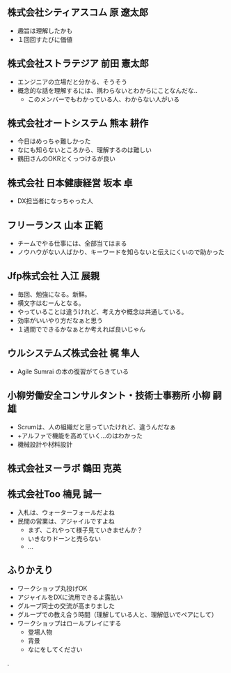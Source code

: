 ## 株式会社シティアスコム	原 遼太郎
- 趣旨は理解したかも
- １回回すたびに価値

## 株式会社ストラテジア	前田 憲太郎
- エンジニアの立場だと分かる、そうそう
- 概念的な話を理解するには、携わらないとわからにことなんだな..
  - このメンバーでもわかっている人、わからない人がいる

## 株式会社オートシステム	熊本 耕作
- 今日はめっちゃ難しかった
- なにも知らないところから、理解するのは難しい
- 鶴田さんのOKRとくっつけるが良い

## 株式会社 日本健康経営	坂本 卓
- DX担当者になっちゃった人

## フリーランス	山本 正範
- チームでやる仕事には、全部当てはまる
- ノウハウがない人ばかり、キーワードを知らないと伝えにくいので助かった

## Jfp株式会社	入江 展親
- 毎回、勉強になる。新鮮。
- 横文字はむーんとなる。
- やっていることは違うけれど、考え方や概念は共通している。
- 効率がいいやり方だなぁと思う
- １週間でできるかなぁとか考えれば良いじゃん

## ウルシステムズ株式会社	梶 隼人
- Agile Sumrai の本の復習がてらきている

## 小柳労働安全コンサルタント・技術士事務所	小柳 嗣雄
- Scrumは、人の組織だと思っていたけれど、違うんだなぁ
- +アルファで機能を高めていく...のはわかった
- 機械設計や材料設計

## 株式会社ヌーラボ	鶴田 克英


## 株式会社Too	楠見 誠一
- 入札は、ウォーターフォールだよね
- 民間の営業は、アジャイルですよね
  - まず、これやって様子見ていきませんか？
  - いきなりドーンと売らない
  - ...


## ふりかえり
- ワークショップ丸投げOK
- アジャイルをDXに流用できるよ露払い
- グループ同士の交流が高まりました
- グループでの教え合う時間（理解している人と、理解低いでペアにして）
- ワークショップはロールプレイにする
  - 登場人物
  - 背景
  - なにをしてください




.